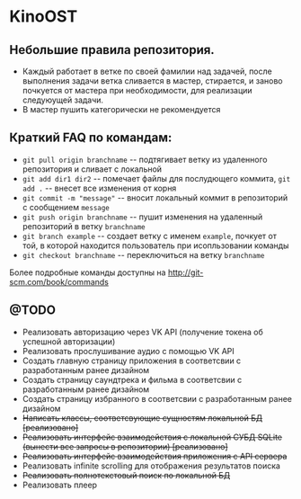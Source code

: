 KinoOST
=======

## Небольшие правила репозитория.

* Каждый работает в ветке по своей фамилии над задачей, после выполнения задачи ветка сливается в мастер, стирается, и заново почкуется от мастера при необходимости, для реализации следуюущей задачи.
* В мастер пушить категорически не рекомендуется

## Краткий FAQ по командам:

* `git pull origin branchname` -- подтягивает ветку из удаленного репозитория и сливает с локальной
* `git add dir1 dir2` -- помечает файлы для послудющего коммита, `git add .` -- внесет все изменения от корня
* `git commit -m "message"` -- вносит локальный коммит в репозиторий с сообщением `message`
* `git push origin branchname` -- пушит изменения на удаленный репозиторий в ветку `branchname`
* `git branch example` -- создает ветку с именем `example`, почкует от той, в которой находится пользователь при исопльзовании команды
* `git checkout branchname` -- переключиться на ветку `branchname`

Более подробные команды доступны на <http://git-scm.com/book/commands>


@TODO
--------
* Реализовать авторизацию через VK API (получение токена об успешной авторизации)
* Реализовать прослушивание аудио с помощью VK API
* Создать главную страницу приложения в соответсвии с разработанным ранее дизайном
* Создать страницу саундтрека и фильма в соответсвии с разработанным ранее дизайном
* Создать страницу избранного в соответсвии с разработанным ранее дизайном
* ~~Написать классы, соответсвующие сущностям локальной БД [реализовано]~~
* ~~Реализовать интерфейс взаимодействия с локальной СУБД SQLite (вынести все запросы в репозитории) [реализовано]~~
* ~~Реализовать интерфейс взаимодействия приложения с API сервера~~
* Реализовать infinite scrolling для отображения результатов поиска
* ~~Реализовать полнотекстовый поиск по локальной БД~~
* Реализовать плеер
